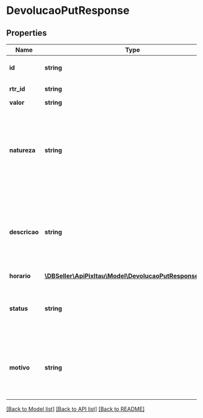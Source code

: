 # DevolucaoPutResponse

## Properties
Name | Type | Description | Notes
------------ | ------------- | ------------- | -------------
**id** | **string** | Id gerado pelo cliente para representar unicamente uma devolução. | 
**rtr_id** | **string** | ReturnIdentification que transita na PACS004. | 
**valor** | **string** | Valor a devolver. | 
**natureza** | **string** | Indica qual é a natureza da devolução. Uma devolução pode ser relacionada a um Pix comum (corresponde ao código MD06 da pacs.004), ou a um Pix de Saque ou Troco (corresponde ao código SL02 da pacs.004). Na ausência deste campo a natureza deve ser interpretada como sendo de um Pix comum (ORIGINAL). | [optional] 
**descricao** | **string** | O campo descricao, opcional, determina um texto a ser apresentado ao pagador contendo informações sobre a devolução. Esse texto será preenchido, na pacs.004, pelo PSP do recebedor, no campo RemittanceInformation. O tamanho do campo na pacs.004 está limitado a 140 caracteres. | [optional] 
**horario** | [**\DBSeller\ApiPixItau\Model\DevolucaoPutResponseHorario**](DevolucaoPutResponseHorario.md) |  | [optional] 
**status** | **string** | Status da Devolução &lt;table&gt;&lt;tr&gt;&lt;td&gt;ENUM&lt;/td&gt;&lt;/tr&gt;&lt;tr&gt;&lt;td&gt;EM_PROCESSAMENTO&lt;/td&gt;&lt;/tr&gt;&lt;tr&gt;&lt;td&gt;DEVOLVIDO&lt;/td&gt;&lt;/tr&gt;&lt;tr&gt;&lt;td&gt;NAO_REALIZADO&lt;/td&gt;&lt;/tr&gt;&lt;/table&gt; | 
**motivo** | **string** | Campo opcional que pode ser utilizado pelo PSP recebedor para detalhar os motivos de a devolução ter atingido o status em questão. Pode ser utilizado, por exemplo, para detalhar o motivo de a devolução não ter sido realizada. | [optional] 

[[Back to Model list]](../../README.md#documentation-for-models) [[Back to API list]](../../README.md#documentation-for-api-endpoints) [[Back to README]](../../README.md)

